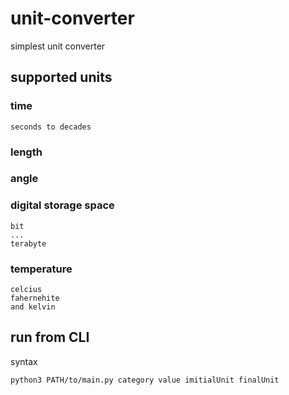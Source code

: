 # unit-converter
simplest unit converter

## supported units 
### time
~~~
seconds to decades
~~~
### length
### angle
### digital storage space
~~~
bit
...
terabyte
~~~
### temperature
~~~
celcius 
fahernehite
and kelvin
~~~
## run from CLI
syntax
~~~
python3 PATH/to/main.py category value imitialUnit finalUnit
~~~
